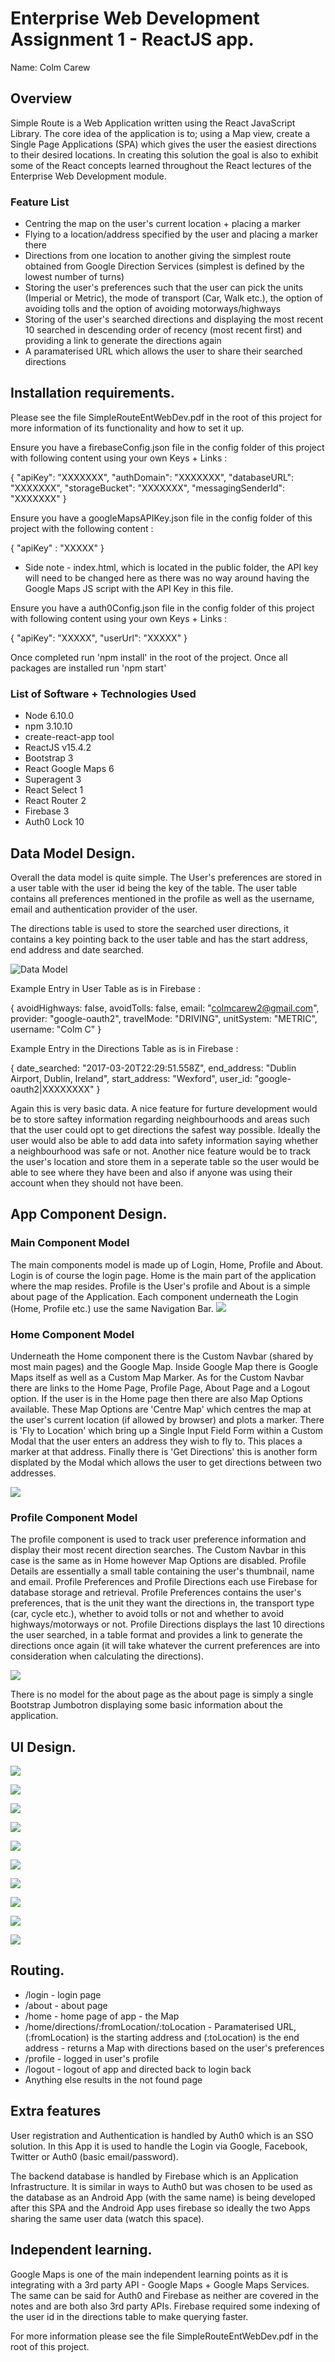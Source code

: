 # Enterprise Web Development Assignment 1 - ReactJS app.

Name: Colm Carew

## Overview
Simple Route is a Web Application written using the React JavaScript Library. The core idea of the application is to; using a Map view, create a Single Page Applications (SPA) which gives the user the easiest directions to their desired locations. In creating this solution the goal is also to exhibit some of the React concepts learned throughout the React lectures of the Enterprise Web Development module.


### Feature List
  
 + Centring the map on the user's current location + placing a marker
 + Flying to a location/address specified by the user and placing a marker there
 + Directions from one location to another giving the simplest route obtained from Google Direction Services (simplest is defined by the lowest number of turns)
 + Storing the user's preferences such that the user can pick the units (Imperial or Metric), the mode of transport (Car, Walk etc.), the option of avoiding tolls and the option of avoiding motorways/highways
 + Storing of the user's searched directions and displaying the most recent 10 searched in descending order of recency (most recent first) and providing a link to generate the directions again
 + A paramaterised URL which allows the user to share their searched directions

## Installation requirements.
Please see the file SimpleRouteEntWebDev.pdf in the root of this project for more information of its functionality and how to set it up.

Ensure you have a firebaseConfig.json file in the config folder of this project with following content using your own Keys + Links :

{
    "apiKey": "XXXXXXX",
    "authDomain": "XXXXXXX",
    "databaseURL": "XXXXXXX",
    "storageBucket": "XXXXXXX",
    "messagingSenderId": "XXXXXXX"
}

Ensure you have a googleMapsAPIKey.json file in the config folder  of this project with the following content :

{
  "apiKey" : "XXXXX"
}

- Side note - index.html, which is located in the public folder, the API key will need to be changed here as there was no way around having the Google Maps JS script with the API Key in this file.


Ensure you have a  auth0Config.json file in the config folder  of this project with following content using your own Keys + Links :

{
  "apiKey": "XXXXX",
  "userUrl": "XXXXX"
}

Once completed run 'npm install' in the root of the project.
Once all packages are installed run 'npm start'

### List of Software + Technologies Used
+ Node 6.10.0
+ npm 3.10.10
+ create-react-app tool
+ ReactJS v15.4.2
+ Bootstrap 3
+ React Google Maps 6
+ Superagent 3
+ React Select 1
+ React Router 2
+ Firebase 3
+ Auth0 Lock 10

## Data Model Design.

Overall the data model is quite simple. The User's preferences are stored in a user table with the user id being the key of the table. The user table contains all preferences mentioned in the profile as well as the username, email and authentication provider of the user.

The directions table is used to store the searched user directions, it contains a key pointing back to the user table and has the start address, end address and date searched.

![Data Model][dataModel]

Example Entry in User Table as is in Firebase :

{
	avoidHighways: false,
	avoidTolls: false,
	email: "colmcarew2@gmail.com",
	provider: "google-oauth2",
	travelMode: "DRIVING",
	unitSystem: "METRIC",
	username: "Colm C"
}

Example Entry in the Directions Table as is in Firebase :

{
	date_searched: "2017-03-20T22:29:51.558Z",
	end_address: "Dublin Airport, Dublin, Ireland",
	start_address: "Wexford",
	user_id: "google-oauth2|XXXXXXXX"
}

Again this is very basic data. A nice feature for furture development would be to store saftey information regarding neighbourhoods and areas such that the user could opt to get directions the safest way possible. Ideally the user would also be able to add data into safety information saying whether a neighbourhood was safe or not. Another nice feature would be to track the user's location and store them in a seperate table so the user would be able to see where they have been and also if anyone was using their account when they should not have been.

## App Component Design.

### Main Component Model

The main components model is made up of Login, Home, Profile and About. Login is of course the login page. Home is the main part of the application where the map resides. Profile is the User's profile and About is a simple about page of the Application. Each component underneath the Login (Home, Profile etc.) use the same Navigation Bar.
![][mainModel]

### Home Component Model

Underneath the Home component there is the Custom Navbar (shared by most main pages) and the Google Map. Inside Google Map there is Google Maps itself as well as a Custom Map Marker. As for the Custom Navbar there are links to the Home Page, Profile Page, About Page and a Logout option. If the user is in the Home page then there are also Map Options available. These Map Options are 'Centre Map' which centres the map at the user's current location (if allowed by browser) and plots a marker. There is 'Fly to Location' which bring up a Single Input Field Form within a Custom Modal that the user enters an address they wish to fly to. This places a marker at that address. Finally there is 'Get Directions' this is another form displated by the Modal which allows the user to get directions between two addresses.

![][homeModel]

### Profile Component Model

The profile component is used to track user preference information and display their most recent direction searches. The Custom Navbar in this case is the same as in Home however Map Options are disabled. Profile Details are essentially a small table containing the user's thumbnail, name and email. Profile Preferences and Profile Directions each use Firebase for database storage and retrieval. Profile Preferences contains the user's preferences, that is the unit they want the directions in, the transport type (car, cycle etc.), whether to avoid tolls or not and whether to avoid highways/motorways or not. Profile Directions displays the last 10 directions the user searched, in a table format and provides a link to generate the directions once again (it will take whatever the current preferences are into consideration when calculating the directions).

![][profileModel]

There is no model for the about page as the about page is simply a single Bootstrap Jumbotron displaying some basic information about the application.

## UI Design.

![][loginScreen]

![][loginMenu]

![][homeScreenMap]

![][flyToLocation]

![][directionsForm]

![][mapWithDirections]

![][profileBasicInfo]

![][preferences]

![][directionsTable]

![][aboutPage]

## Routing.
+ /login - login page
+ /about - about page
+ /home - home page of app - the Map
+ /home/directions/:fromLocation/:toLocation - Paramaterised URL, (:fromLocation) is the starting address and (:toLocation) is the end address - returns a Map with directions based on the user's preferences
+ /profile - logged in user's profile
+ /logout - logout of app and directed back to login back
+ Anything else results in the not found page

## Extra features

User registration and Authentication is handled by Auth0 which is an SSO solution. In this App it is used to handle the Login via Google, Facebook, Twitter or Auth0 (basic email/password).

The backend database is handled by Firebase which is an Application Infrastructure. It is similar in ways to Auth0 but was chosen to be used as the database as an Android App (with the same name) is being developed after this SPA and the Android App uses firebase so ideally the two Apps sharing the same user data (watch this space). 

## Independent learning.
Google Maps is one of the main independent learning points as it is integrating with a 3rd party API - Google Maps + Google Maps Services. The same can be said for Auth0 and Firebase as neither are covered in the notes and are both also 3rd party APIs. Firebase required some indexing of the user id in the directions table to make querying faster.

For more information please see the file SimpleRouteEntWebDev.pdf in the root of this project.


[dataModel]: ./readmeResources/SimpleRouteReactDataModel.png
[homeModel]: ./readmeResources/SimpleRouteReactHomeModel.png
[mainModel]: ./readmeResources/SimpleRouteReactMainModel.png
[profileModel]: ./readmeResources/SimpleRouteReactProfileModel.png
[homeScreenMap]: ./readmeResources/homeScreenMap.png
[loginMenu]: ./readmeResources/loginMenu.png
[loginScreen]: ./readmeResources/loginScreen.png
[profileBasicInfo]: ./readmeResources/profileBasicInfo.png
[mapWithDirections]: ./readmeResources/mapWithDirections.png
[flyToLocation]: ./readmeResources/flyToLocation.png
[directionsForm]: ./readmeResources/getDirectionForm.png
[aboutPage]: ./readmeResources/aboutPage.png
[directionsTable]: ./readmeResources/directionTable.png
[preferences]: ./readmeResources/preferences.png